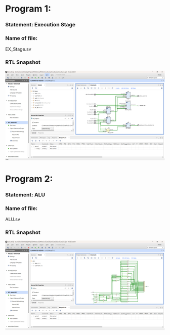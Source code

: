 # Program 1: 
### Statement: Execution Stage

### Name of file:
EX_Stage.sv

### RTL Snapshot
![Screenshot of RTL view, full screen](<https://github.com/Arun-66/COD-Lab/blob/main/week8/PES2UG22EC027/EX_Stage.png>)

# Program 2: 
### Statement: ALU

### Name of file:
ALU.sv

### RTL Snapshot
![Screenshot of RTL view, full screen](<https://github.com/Arun-66/COD-Lab/blob/main/week8/PES2UG22EC027/ALU.png>)

